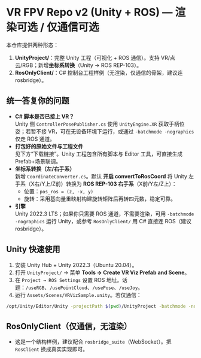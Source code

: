 # VR FPV Repo v2 (Unity + ROS) — 渲染可选 / 仅通信可选

本仓库提供两种形态：
1) **UnityProject/**：完整 Unity 工程（可视化 + ROS 通信）。支持 VR/点云/RGB；新增**坐标系转换**（Unity → ROS REP-103）。
2) **RosOnlyClient/**：C# 控制台工程样例（无渲染，仅通信的骨架，建议连 rosbridge）。

## 统一答复你的问题
- **C# 脚本是否已接上 VR？**  
  Unity 侧 `ControllerPosePublisher.cs` 使用 `UnityEngine.XR` 获取手柄位姿；若暂不接 VR，可在无设备环境下运行，或通过 `-batchmode -nographics` 仅走 ROS 通道。
- **打包好的原始文件与工程文件**  
  见下方“下载链接”。Unity 工程包含所有脚本与 Editor 工具，可直接生成 Prefab+场景联调。
- **坐标系转换（左/右手系）**  
  新增 `CoordinateConverter.cs`。默认 **开启 convertToRosCoord** 将 Unity 左手系（X右/Y上/Z前）转换为 **ROS REP-103 右手系**（X前/Y左/Z上）：
  - 位置：`pos_ros = (z, -x, y)`
  - 旋转：采用基向量重映射构建旋转矩阵后再转四元数，稳定可靠。
- **引擎**  
  Unity 2022.3 LTS；如果你只需要 ROS 通道，不需要渲染，可用 `-batchmode -nographics` 运行 Unity，或参考 `RosOnlyClient/` 用 C# 直接连 ROS（建议 rosbridge）。

## Unity 快速使用
1) 安装 Unity Hub + Unity 2022.3（Ubuntu 20.04）。
2) 打开 `UnityProject/` → 菜单 **Tools → Create VR Viz Prefab and Scene**。
3) 在 `Project → ROS Settings` 设置 ROS 地址。话题：`/useRGB`、`/usePointCloud`、`/usePose`、`/useJoy`。
4) 运行 `Assets/Scenes/VRVizSample.unity`。若仅通信：
```bash
/opt/Unity/Editor/Unity -projectPath $(pwd)/UnityProject -batchmode -nographics -quit
```

## RosOnlyClient（仅通信，无渲染）
- 这是一个结构样例，建议配合 `rosbridge_suite`（WebSocket）。把 `RosClient` 换成真实实现即可。
